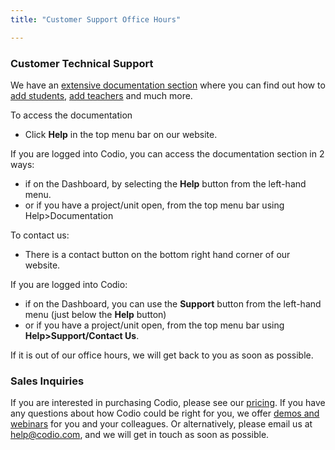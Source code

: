 ```yaml
---
title: "Customer Support Office Hours"

---
```


### Customer Technical Support

We have an [extensive documentation section](/docs) where you can find out how to [add students](/classes/classmanagement/addstudents), [add teachers](/dashboard/create/addteachers) and much more.

To access the documentation

- Click **Help** in the top menu bar on our website.

If you are logged into Codio, you can access the documentation section in 2 ways:

- if on the Dashboard, by selecting the **Help** button from the left-hand menu.
- or if you have a project/unit open, from the top menu bar using Help>Documentation

To contact us:

- There is a contact button on the bottom right hand corner of our website.

If you are logged into Codio:

- if on the Dashboard, you can use the **Support** button from the left-hand menu (just below the **Help** button)
- or if you have a project/unit open, from the top menu bar using **Help>Support/Contact Us**.

If it is out of our office hours, we will get back to you as soon as possible.


### Sales Inquiries

If you are interested in purchasing Codio, please see our [pricing](/pricing/). If you have any questions about how Codio could be right for you, we offer [demos and webinars](/demo) for you and your colleagues. Or alternatively, please email us at help@codio.com, and we will get in touch as soon as possible.

